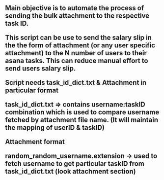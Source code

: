 <h2>Main objective is to automate the process of sending the bulk attachment to the respective task ID.

This script can be use to send the salary slip in the the form of attachment (or any user specific attachment) to the N number of users to their asana tasks. This can reduce manual effort to send users salary slip.

Script needs **task_id_dict.txt** & **Attachment** in particular format

**task_id_dict.txt** => contains username:taskID combination which is used to compare username fetched by attachment file name. (It will maintain the mapping of userID & taskID)

**Attachment format**

random_random_username.extension -> used to fetch username to get particular taskID from task_id_dict.txt (look attachment section)
